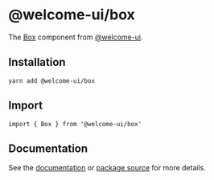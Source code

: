 # @welcome-ui/box

The [Box](http://welcome-ui.com/components/box) component from [@welcome-ui](http://welcome-ui.com).

## Installation

    yarn add @welcome-ui/box

## Import

    import { Box } from '@welcome-ui/box'

## Documentation

See the [documentation](http://welcome-ui.com/components/box) or [package source](https://github.com/WTTJ/welcome-ui/tree/master/packages/Box) for more details.
